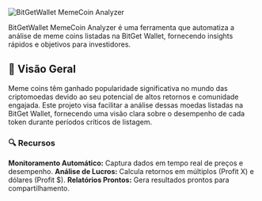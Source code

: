 ![BitGetWallet MemeCoin Analyzer](https://github.com/pydoug/bitgetwallet_memecoin/blob/main/assets/banner.png?raw=true)

BitGetWallet MemeCoin Analyzer é uma ferramenta que automatiza a análise de meme coins listadas na BitGet Wallet, fornecendo insights rápidos e objetivos para investidores.

## 🌟 Visão Geral

Meme coins têm ganhado popularidade significativa no mundo das criptomoedas devido ao seu potencial de altos retornos e comunidade engajada. Este projeto visa facilitar a análise dessas moedas listadas na BitGet Wallet, fornecendo uma visão clara sobre o desempenho de cada token durante períodos críticos de listagem.

### 🔍 Recursos

**Monitoramento Automático:** Captura dados em tempo real de preços e desempenho.
**Análise de Lucros:** Calcula retornos em múltiplos (Profit X) e dólares (Profit $).
**Relatórios Prontos:** Gera resultados prontos para compartilhamento.
